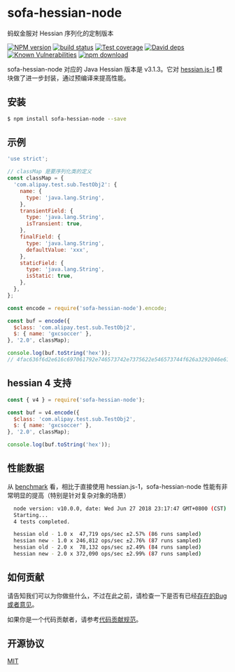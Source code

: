 # sofa-hessian-node
蚂蚁金服对 Hessian 序列化的定制版本

[![NPM version][npm-image]][npm-url]
[![build status][travis-image]][travis-url]
[![Test coverage][codecov-image]][codecov-url]
[![David deps][david-image]][david-url]
[![Known Vulnerabilities][snyk-image]][snyk-url]
[![npm download][download-image]][download-url]

[npm-image]: https://img.shields.io/npm/v/sofa-hessian-node.svg?style=flat-square
[npm-url]: https://npmjs.org/package/sofa-hessian-node
[travis-image]: https://img.shields.io/travis/alipay/sofa-hessian-node.svg?style=flat-square
[travis-url]: https://travis-ci.org/alipay/sofa-hessian-node
[codecov-image]: https://codecov.io/gh/alipay/sofa-hessian-node/branch/master/graph/badge.svg
[codecov-url]: https://codecov.io/gh/alipay/sofa-hessian-node
[david-image]: https://img.shields.io/david/alipay/sofa-hessian-node.svg?style=flat-square
[david-url]: https://david-dm.org/alipay/sofa-hessian-node
[snyk-image]: https://snyk.io/test/npm/sofa-hessian-node/badge.svg?style=flat-square
[snyk-url]: https://snyk.io/test/npm/sofa-hessian-node
[download-image]: https://img.shields.io/npm/dm/sofa-hessian-node.svg?style=flat-square
[download-url]: https://npmjs.org/package/sofa-hessian-node

sofa-hessian-node 对应的 Java Hessian 版本是 v3.1.3。它对 [hessian.js-1](https://www.npmjs.org/package/hessian.js-1) 模块做了进一步封装，通过预编译来提高性能。

## 安装

```bash
$ npm install sofa-hessian-node --save
```

## 示例

```js
'use strict';

// classMap 是要序列化类的定义
const classMap = {
  'com.alipay.test.sub.TestObj2': {
    name: {
      type: 'java.lang.String',
    },
    transientField: {
      type: 'java.lang.String',
      isTransient: true,
    },
    finalField: {
      type: 'java.lang.String',
      defaultValue: 'xxx',
    },
    staticField: {
      type: 'java.lang.String',
      isStatic: true,
    },
  },
};

const encode = require('sofa-hessian-node').encode;

const buf = encode({
  $class: 'com.alipay.test.sub.TestObj2',
  $: { name: 'gxcsoccer' },
}, '2.0', classMap);

console.log(buf.toString('hex'));
// 4fac636f6d2e616c697061792e746573742e7375622e546573744f626a3292046e616d650a66696e616c4669656c646f9009677863736f6363657203787878
```

## hessian 4 支持

```js
const { v4 } = require('sofa-hessian-node');

const buf = v4.encode({
  $class: 'com.alipay.test.sub.TestObj2',
  $: { name: 'gxcsoccer' },
}, '2.0', classMap);

console.log(buf.toString('hex'));
```

## 性能数据

从 [benchmark](benchmark/index.js) 看，相比于直接使用 hessian.js-1，sofa-hessian-node 性能有非常明显的提高（特别是针对复杂对象的场景）

```bash
  node version: v10.0.0, date: Wed Jun 27 2018 23:17:47 GMT+0800 (CST)
  Starting...
  4 tests completed.

  hessian old - 1.0 x  47,719 ops/sec ±2.57% (86 runs sampled)
  hessian new - 1.0 x 246,812 ops/sec ±2.76% (87 runs sampled)
  hessian old - 2.0 x  78,132 ops/sec ±2.49% (84 runs sampled)
  hessian new - 2.0 x 372,090 ops/sec ±2.99% (87 runs sampled)
```

## 如何贡献

请告知我们可以为你做些什么，不过在此之前，请检查一下是否有已经[存在的Bug或者意见](https://github.com/alipay/sofa-hessian-node/issues)。

如果你是一个代码贡献者，请参考[代码贡献规范](https://github.com/eggjs/egg/blob/master/CONTRIBUTING.zh-CN.md)。

## 开源协议

[MIT](LICENSE)
